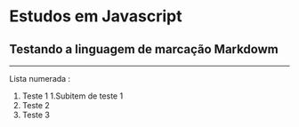 # Estudos em Javascript
## Testando a linguagem de marcação **Markdowm**
---
Lista numerada :
1. Teste 1
   1.Subitem de teste 1 
1. Teste 2
1. Teste 3
